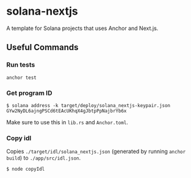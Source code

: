 # solana-nextjs

A template for Solana projects that uses Anchor and Next.js.

## Useful Commands

### Run tests 

```
anchor test
```

### Get program ID

```
$ solana address -k target/deploy/solana_nextjs-keypair.json
GYw2NyDL6ajngPSCd6tEAcUKhqX4gJbtpPpNajbrYb6x
```

Make sure to use this in `lib.rs` and `Anchor.toml`.

### Copy idl

Copies `./target/idl/solana_nextjs.json` (generated by running `anchor build`) to `./app/src/idl.json`.

```
$ node copyIdl
```